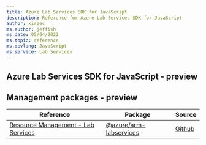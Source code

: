 ```yaml
---
title: Azure Lab Services SDK for JavaScript
description: Reference for Azure Lab Services SDK for JavaScript
author: xirzec
ms.author: jeffish
ms.date: 05/04/2022
ms.topic: reference
ms.devlang: JavaScript
ms.service: Lab Services
---
```

## Azure Lab Services SDK for JavaScript - preview
## Management packages - preview
| Reference | Package | Source |
|---|---|---|
|[Resource Management - Lab Services](javascript/api/overview/azure/arm-labservices-readme)|[@azure/arm-labservices](https://www.npmjs.com/package/@azure/arm-labservices)|[Github](https://github.com/Azure/azure-sdk-for-js/blob/main/sdk/labservices/arm-labservices)|

